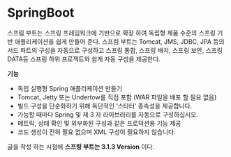 # SpringBoot

스프림 부트는 스프링 프레임워크에 기반으로 확장 하여 독립형 제품 수준의 스프링 기반 애플리케이션을 쉽게 만들어 준다. 스프림 부트는 Tomcat, JMS, JDBC, JPA 등의 서드 파트의 구성을 자동으로 구성하고 스프링 통합, 스프링 배치, 스프링 보안, 스프링 DATA등 스프링 하위 프로젝트와 쉽게 자동 구성을 제공한다.

**기능**

* 독립 실행형 Spring 애플리케이션 만들기
* Tomcat, Jetty 또는 Undertow를 직접 포함 (WAR 파일을 배포 할 필요 없음)
* 빌드 구성을 단순화하기 위해 독단적인 ‘스타터’ 종속성을 제공합니다.
* 가능할 때마다 Spring 및 제 3 자 라이브러리를 자동으로 구성하십시오.
* 메트릭, 상태 확인 및 외부화된 구성과 같은 프로덕션용 기능 제공
* 코드 생성이 전혀 필요 없으며 XML 구성이 필요하지 않습니다.

글을 작성 하는 시점에 **스프링 부트는 3.1.3 Version** 이다.
